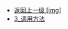 - [返回上一级 [img]](page/后端/JavaNote/2_Java(书栈)/5_反射/img/)
- [3_调用方法](page/后端/JavaNote/2_Java(书栈)/5_反射/img/3_调用方法/)
